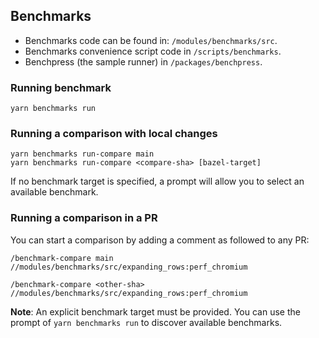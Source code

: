 ## Benchmarks

- Benchmarks code can be found in: `/modules/benchmarks/src`.
- Benchmarks convenience script code in `/scripts/benchmarks`.
- Benchpress (the sample runner) in `/packages/benchpress`.

### Running benchmark

```
yarn benchmarks run
```

### Running a comparison with local changes

```
yarn benchmarks run-compare main
yarn benchmarks run-compare <compare-sha> [bazel-target]
```

If no benchmark target is specified, a prompt will allow you to select an available benchmark.

### Running a comparison in a PR

You can start a comparison by adding a comment as followed to any PR:

```
/benchmark-compare main //modules/benchmarks/src/expanding_rows:perf_chromium
```

```
/benchmark-compare <other-sha> //modules/benchmarks/src/expanding_rows:perf_chromium
```

**Note**: An explicit benchmark target must be provided. You can use the prompt of `yarn benchmarks run` to
discover available benchmarks.
